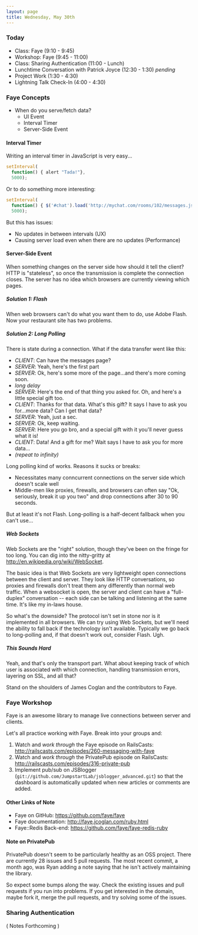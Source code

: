 ```yaml
---
layout: page
title: Wednesday, May 30th
---
```


### Today

* Class: Faye (9:10 - 9:45)
* Workshop: Faye (9:45 - 11:00)
* Class: Sharing Authentication (11:00 - Lunch)
* Lunchtime Conversation with Patrick Joyce (12:30 - 1:30) *pending*
* Project Work (1:30 - 4:30)
* Lightning Talk Check-In (4:00 - 4:30)

### Faye Concepts

* When do you serve/fetch data?
  * UI Event
  * Interval Timer
  * Server-Side Event

#### Interval Timer

Writing an interval timer in JavaScript is very easy...

```javascript
setInterval(
  function() { alert "Tada!"},
  5000);
```

Or to do something more interesting:

```javascript
setInterval(
  function() { $('#chat').load('http://mychat.com/rooms/102/messages.json')},
  5000);
```

But this has issues:

* No updates in between intervals (UX)
* Causing server load even when there are no updates (Performance)

#### Server-Side Event

When something changes on the server side how should it tell the client? HTTP is "stateless", so once the transmission is complete the connection closes. The server has no idea which browsers are currently viewing which pages.

##### Solution 1: Flash

When web browsers can't do what you want them to do, use Adobe Flash. Now your restaurant site has two problems.

##### Solution 2: Long Polling

There is state during a connection. What if the data transfer went like this:

* *CLIENT*: Can have the messages page?
* *SERVER*: Yeah, here's the first part
* *SERVER*: Ok, here's some more of the page...and there's more coming soon.
* *long delay*
* *SERVER*: Here's the end of that thing you asked for. Oh, and here's a little special gift too.
* *CLIENT*: Thanks for that data. What's this gift? It says I have to ask you for...more data? Can I get that data?
* *SERVER*: Yeah, just a sec.
* *SERVER*: Ok, keep waiting.
* *SERVER*: Here you go bro, and a special gift with it you'll never guess what it is!
* *CLIENT*: Data! And a gift for me? Wait says I have to ask you for more data...
* *(repeat to infinity)*

Long polling kind of works. Reasons it sucks or breaks:

* Necessitates many conncurrent connections on the server side which doesn't scale well
* Middle-men like proxies, firewalls, and browsers can often say "Ok, seriously, break it up you two" and drop connections after 30 to 90 seconds.

But at least it's not Flash. Long-polling is a half-decent fallback when you can't use...

##### Web Sockets

Web Sockets are the "right" solution, though they've been on the fringe for too long. You can dig into the nitty-gritty at http://en.wikipedia.org/wiki/WebSocket.

The basic idea is that Web Sockets are very lightweight open connections between the client and server. They look like HTTP conversations, so proxies and firewalls don't treat them any differently than normal web traffic. When a websocket is open, the server and client can have a "full-duplex" conversation -- each side can be talking and listening at the same time. It's like my in-laws house.

So what's the downside? The protocol isn't set in stone nor is it implemented in all browsers. We can try using Web Sockets, but we'll need the ability to fall back if the technology isn't available. Typically we go back to long-polling and, if that doesn't work out, consider Flash. Ugh.

##### This Sounds Hard

Yeah, and that's only the transport part. What about keeping track of which user is associated with which connection, handling transmission errors, layering on SSL, and all that?

Stand on the shoulders of James Coglan and the contributors to Faye.

### Faye Workshop

Faye is an awesome library to manage live connections between server and clients. 

Let's all practice working with Faye. Break into your groups and:

1. Watch and *work through* the Faye episode on RailsCasts: http://railscasts.com/episodes/260-messaging-with-faye
2. Watch and *work through* the PrivatePub episode on RailsCasts: http://railscasts.com/episodes/316-private-pub
3. Implement pub/sub on JSBlogger (`git://github.com/JumpstartLab/jsblogger_advanced.git`) so that the dashboard is automatically updated when new articles or comments are added.

#### Other Links of Note

* Faye on GitHub: https://github.com/faye/faye
* Faye documentation: http://faye.jcoglan.com/ruby.html
* Faye::Redis Back-end: https://github.com/faye/faye-redis-ruby

#### Note on PrivatePub

PrivatePub doesn't seem to be particularly healthy as an OSS project. There are currently 28 issues and 5 pull requests. The most recent commit, a month ago, was Ryan adding a note saying that he isn't actively maintaining the library.

So expect some bumps along the way. Check the existing issues and pull requests if you run into problems. If you get interested in the domain, maybe fork it, merge the pull requests, and try solving some of the issues.

### Sharing Authentication

( Notes Forthcoming )